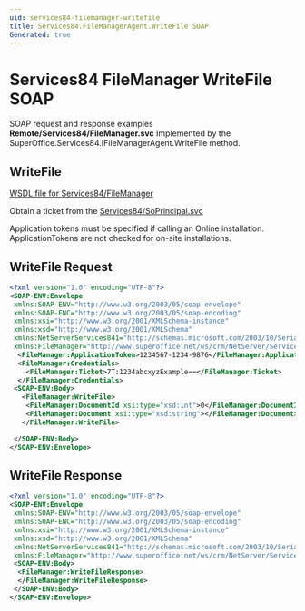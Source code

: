 ```yaml
---
uid: services84-filemanager-writefile
title: Services84.FileManagerAgent.WriteFile SOAP
Generated: true
---
```


# Services84 FileManager WriteFile SOAP

SOAP request and response examples **Remote/Services84/FileManager.svc**
Implemented by the <see cref="M:SuperOffice.Services84.IFileManagerAgent.WriteFile">SuperOffice.Services84.IFileManagerAgent.WriteFile</see> method.

## WriteFile





[WSDL file for Services84/FileManager](../Services84-FileManager.md)

Obtain a ticket from the [Services84/SoPrincipal.svc](../SoPrincipal/SoPrincipal.md)

Application tokens must be specified if calling an Online installation. ApplicationTokens are not checked for on-site installations.

## WriteFile Request

```xml
<?xml version="1.0" encoding="UTF-8"?>
<SOAP-ENV:Envelope
 xmlns:SOAP-ENV="http://www.w3.org/2003/05/soap-envelope"
 xmlns:SOAP-ENC="http://www.w3.org/2003/05/soap-encoding"
 xmlns:xsi="http://www.w3.org/2001/XMLSchema-instance"
 xmlns:xsd="http://www.w3.org/2001/XMLSchema"
 xmlns:NetServerServices841="http://schemas.microsoft.com/2003/10/Serialization/"
 xmlns:FileManager="http://www.superoffice.net/ws/crm/NetServer/Services84">
  <FileManager:ApplicationToken>1234567-1234-9876</FileManager:ApplicationToken>
  <FileManager:Credentials>
    <FileManager:Ticket>7T:1234abcxyzExample==</FileManager:Ticket>
  </FileManager:Credentials>
 <SOAP-ENV:Body>
   <FileManager:WriteFile>
    <FileManager:DocumentId xsi:type="xsd:int">0</FileManager:DocumentId>
    <FileManager:Document xsi:type="xsd:string"></FileManager:Document>
   </FileManager:WriteFile>

 </SOAP-ENV:Body>
</SOAP-ENV:Envelope>

```


## WriteFile Response

```xml
<?xml version="1.0" encoding="UTF-8"?>
<SOAP-ENV:Envelope
 xmlns:SOAP-ENV="http://www.w3.org/2003/05/soap-envelope"
 xmlns:SOAP-ENC="http://www.w3.org/2003/05/soap-encoding"
 xmlns:xsi="http://www.w3.org/2001/XMLSchema-instance"
 xmlns:xsd="http://www.w3.org/2001/XMLSchema"
 xmlns:NetServerServices841="http://schemas.microsoft.com/2003/10/Serialization/"
 xmlns:FileManager="http://www.superoffice.net/ws/crm/NetServer/Services84">
 <SOAP-ENV:Body>
  <FileManager:WriteFileResponse>
  </FileManager:WriteFileResponse>
 </SOAP-ENV:Body>
</SOAP-ENV:Envelope>

```


